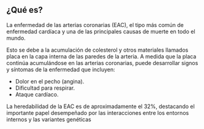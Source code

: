 ﻿## ¿Qué es?
La enfermedad de las arterias coronarias (EAC), el tipo más común de enfermedad cardíaca y una de las principales causas de muerte en todo el mundo.

Esto se debe a la acumulación de colesterol y otros materiales llamados placa en la capa interna de las paredes de la arteria.
A medida que la placa continúa acumulándose en las arterias coronarias, puede desarrollar signos y síntomas de la enfermedad que incluyen:
-	Dolor en el pecho (angina).
-	Dificultad para respirar. 
-	Ataque cardíaco.

La heredabilidad de la EAC es de aproximadamente el 32%, destacando el importante papel desempeñado por las interacciones entre los entornos internos y las variantes genéticas

